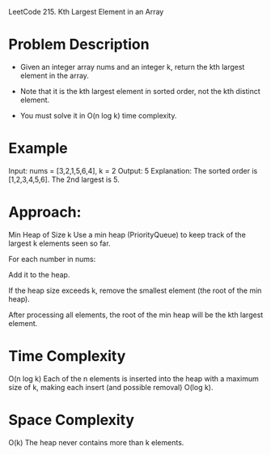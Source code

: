  LeetCode 215. Kth Largest Element in an Array
 
# Problem Description
- Given an integer array nums and an integer k, return the kth largest element in the array.

- Note that it is the kth largest element in sorted order, not the kth distinct element.

- You must solve it in O(n log k) time complexity.

# Example
Input:
nums = [3,2,1,5,6,4], k = 2
Output:
5
Explanation:
The sorted order is [1,2,3,4,5,6]. The 2nd largest is 5.

# Approach: 
Min Heap of Size k
Use a min heap (PriorityQueue) to keep track of the largest k elements seen so far.

For each number in nums:

Add it to the heap.

If the heap size exceeds k, remove the smallest element (the root of the min heap).

After processing all elements, the root of the min heap will be the kth largest element.


# Time Complexity
O(n log k)
Each of the n elements is inserted into the heap with a maximum size of k, making each insert (and possible removal) O(log k).

# Space Complexity
O(k)
The heap never contains more than k elements.


